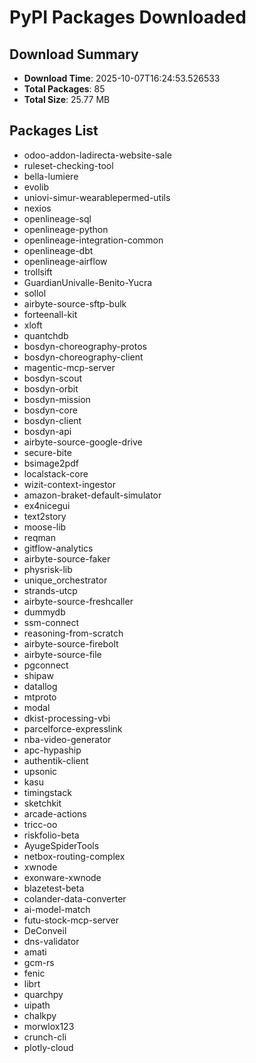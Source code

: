# PyPI Packages Downloaded

## Download Summary
- **Download Time**: 2025-10-07T16:24:53.526533
- **Total Packages**: 85
- **Total Size**: 25.77 MB

## Packages List
- odoo-addon-ladirecta-website-sale
- ruleset-checking-tool
- bella-lumiere
- evolib
- uniovi-simur-wearablepermed-utils
- nexios
- openlineage-sql
- openlineage-python
- openlineage-integration-common
- openlineage-dbt
- openlineage-airflow
- trollsift
- GuardianUnivalle-Benito-Yucra
- sollol
- airbyte-source-sftp-bulk
- forteenall-kit
- xloft
- quantchdb
- bosdyn-choreography-protos
- bosdyn-choreography-client
- magentic-mcp-server
- bosdyn-scout
- bosdyn-orbit
- bosdyn-mission
- bosdyn-core
- bosdyn-client
- bosdyn-api
- airbyte-source-google-drive
- secure-bite
- bsimage2pdf
- localstack-core
- wizit-context-ingestor
- amazon-braket-default-simulator
- ex4nicegui
- text2story
- moose-lib
- reqman
- gitflow-analytics
- airbyte-source-faker
- physrisk-lib
- unique_orchestrator
- strands-utcp
- airbyte-source-freshcaller
- dummydb
- ssm-connect
- reasoning-from-scratch
- airbyte-source-firebolt
- airbyte-source-file
- pgconnect
- shipaw
- datallog
- mtproto
- modal
- dkist-processing-vbi
- parcelforce-expresslink
- nba-video-generator
- apc-hypaship
- authentik-client
- upsonic
- kasu
- timingstack
- sketchkit
- arcade-actions
- tricc-oo
- riskfolio-beta
- AyugeSpiderTools
- netbox-routing-complex
- xwnode
- exonware-xwnode
- blazetest-beta
- colander-data-converter
- ai-model-match
- futu-stock-mcp-server
- DeConveil
- dns-validator
- amati
- gcm-rs
- fenic
- librt
- quarchpy
- uipath
- chalkpy
- morwlox123
- crunch-cli
- plotly-cloud
